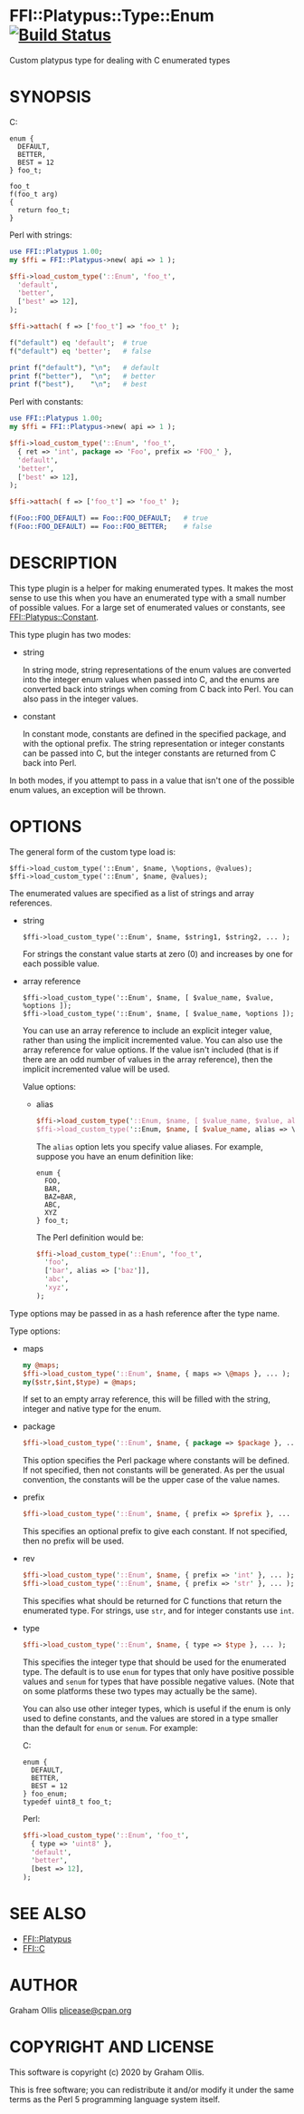 # FFI::Platypus::Type::Enum [![Build Status](https://travis-ci.org/Perl5-FFI/FFI-Platypus-Type-Enum.svg)](http://travis-ci.org/Perl5-FFI/FFI-Platypus-Type-Enum)

Custom platypus type for dealing with C enumerated types

# SYNOPSIS

C:

```
enum {
  DEFAULT,
  BETTER,
  BEST = 12
} foo_t;

foo_t
f(foo_t arg)
{
  return foo_t;
}
```

Perl with strings:

```perl
use FFI::Platypus 1.00;
my $ffi = FFI::Platypus->new( api => 1 );

$ffi->load_custom_type('::Enum', 'foo_t',
  'default',
  'better',
  ['best' => 12],
);

$ffi->attach( f => ['foo_t'] => 'foo_t' );

f("default") eq 'default';  # true
f("default") eq 'better';   # false

print f("default"), "\n";   # default
print f("better"),  "\n";   # better
print f("best"),    "\n";   # best
```

Perl with constants:

```perl
use FFI::Platypus 1.00;
my $ffi = FFI::Platypus->new( api => 1 );

$ffi->load_custom_type('::Enum', 'foo_t',
  { ret => 'int', package => 'Foo', prefix => 'FOO_' },
  'default',
  'better',
  ['best' => 12],
);

$ffi->attach( f => ['foo_t'] => 'foo_t' );

f(Foo::FOO_DEFAULT) == Foo::FOO_DEFAULT;   # true
f(Foo::FOO_DEFAULT) == Foo::FOO_BETTER;    # false
```

# DESCRIPTION

This type plugin is a helper for making enumerated types.  It makes the most sense
to use this when you have an enumerated type with a small number of possible values.
For a large set of enumerated values or constants, see [FFI::Platypus::Constant](https://metacpan.org/pod/FFI::Platypus::Constant).

This type plugin has two modes:

- string

    In string mode, string representations of the enum values are converted into
    the integer enum values when passed into C, and the enums are converted back
    into strings when coming from C back into Perl.  You can also pass in the
    integer values.

- constant

    In constant mode, constants are defined in the specified package, and with
    the optional prefix.  The string representation or integer constants can
    be passed into C, but the integer constants are returned from C back into
    Perl.

In both modes, if you attempt to pass in a value that isn't one of the possible
enum values, an exception will be thrown.

# OPTIONS

The general form of the custom type load is:

```
$ffi->load_custom_type('::Enum', $name, \%options, @values);
$ffi->load_custom_type('::Enum', $name, @values);
```

The enumerated values are specified as a list of strings and array references.

- string

    ```
    $ffi->load_custom_type('::Enum', $name, $string1, $string2, ... );
    ```

    For strings the constant value starts at zero (0) and increases by one for each
    possible value.

- array reference

    ```
    $ffi->load_custom_type('::Enum', $name, [ $value_name, $value, %options ]);
    $ffi->load_custom_type('::Enum', $name, [ $value_name, %options ]);
    ```

    You can use an array reference to include an explicit integer value, rather
    than using the implicit incremented value.  You can also use the array
    reference for value options.  If the value isn't included (that is if
    there are an odd number of values in the array reference), then the
    implicit incremented value will be used.

    Value options:

    - alias

        ```perl
        $ffi->load_custom_type('::Enum, $name, [ $value_name, $value, alias => \@aliases ]);
        $ffi->load_custom_type('::Enum, $name, [ $value_name, alias => \@aliases ]);
        ```

        The `alias` option lets you specify value aliases.  For example, suppose you have
        an enum definition like:

        ```
        enum {
          FOO,
          BAR,
          BAZ=BAR,
          ABC,
          XYZ
        } foo_t;
        ```

        The Perl definition would be:

        ```perl
        $ffi->load_custom_type('::Enum', 'foo_t',
          'foo',
          ['bar', alias => ['baz']],
          'abc',
          'xyz',
        );
        ```

Type options may be passed in as a hash reference after the type name.

Type options:

- maps

    ```perl
    my @maps;
    $ffi->load_custom_type('::Enum', $name, { maps => \@maps }, ... );
    my($str,$int,$type) = @maps;
    ```

    If set to an empty array reference, this will be filled with the string, integer
    and native type for the enum.

- package

    ```perl
    $ffi->load_custom_type('::Enum', $name, { package => $package }, ... );
    ```

    This option specifies the Perl package where constants will be defined.
    If not specified, then not constants will be generated.  As per the usual
    convention, the constants will be the upper case of the value names.

- prefix

    ```perl
    $ffi->load_custom_type('::Enum', $name, { prefix => $prefix }, ... );
    ```

    This specifies an optional prefix to give each constant.  If not specified,
    then no prefix will be used.

- rev

    ```perl
    $ffi->load_custom_type('::Enum', $name, { prefix => 'int' }, ... );
    $ffi->load_custom_type('::Enum', $name, { prefix => 'str' }, ... );
    ```

    This specifies what should be returned for C functions that return the
    enumerated type.  For strings, use `str`, and for integer constants
    use `int`.

- type

    ```perl
    $ffi->load_custom_type('::Enum', $name, { type => $type }, ... );
    ```

    This specifies the integer type that should be used for the enumerated
    type.  The default is to use `enum` for types that only have positive
    possible values and `senum` for types that have possible negative values.
    (Note that on some platforms these two types may actually be the same).

    You can also use other integer types, which is useful if the enum is
    only used to define constants, and the values are stored in a type
    smaller than the default for `enum` or `senum`.  For example:

    C:

    ```
    enum {
      DEFAULT,
      BETTER,
      BEST = 12
    } foo_enum;
    typedef uint8_t foo_t;
    ```

    Perl:

    ```perl
    $ffi->load_custom_type('::Enum', 'foo_t',
      { type => 'uint8' },
      'default',
      'better',
      [best => 12],
    );
    ```

# SEE ALSO

- [FFI::Platypus](https://metacpan.org/pod/FFI::Platypus)
- [FFI::C](https://metacpan.org/pod/FFI::C)

# AUTHOR

Graham Ollis <plicease@cpan.org>

# COPYRIGHT AND LICENSE

This software is copyright (c) 2020 by Graham Ollis.

This is free software; you can redistribute it and/or modify it under
the same terms as the Perl 5 programming language system itself.
